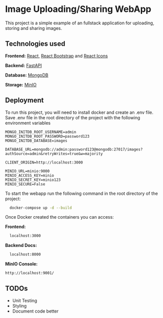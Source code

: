 
# Image Uploading/Sharing WebApp

This project is a simple example of an fullstack application 
for uploading, storing and sharing images. 



## Technologies used

**Frontend:** 
[React](https://reactjs.org/),
[React Bootstrap](https://react-bootstrap.github.io/)
and [React Icons](https://react-icons.github.io/react-icons)

**Backend:** [FastAPI](https://fastapi.tiangolo.com/)

**Database:** [MongoDB](https://www.mongodb.com/)

**Storage:** [MinIO](https://min.io/)




## Deployment

To run this project, you will need to install docker and create an .env file.
Save .env file in the root directory of the project with the following environment variables 

`MONGO_INITDB_ROOT_USERNAME=admin`   
`MONGO_INITDB_ROOT_PASSWORD=password123`   
`MONGO_INITDB_DATABASE=images`   

`DATABASE_URL=mongodb://admin:password123@mongodb:27017/images?authSource=admin&retryWrites=true&w=majority`   

`CLIENT_ORIGIN=http://localhost:3000`   

`MINIO_URL=minio:9000`   
`MINIO_ACCESS_KEY=minio`   
`MINIO_SECRET_KEY=minio123`  
`MINIO_SECURE=False`

To start the webapp run the following command in the root directory of the project:

```bash
  docker-compose up -d --build
```

Once Docker created the containers you can access:

**Frontend:** 
```bash
  localhost:3000
````

**Backend Docs:**
```bash
  localhost:8000
```

**MinIO Console:**
```bash
http://localhost:9001/
```


## TODOs

- Unit Testing
- Styling
- Document code better

